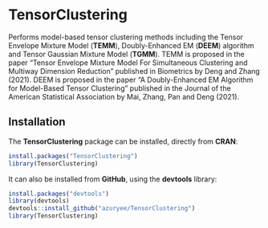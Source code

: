 
<!-- README.md is generated from README.Rmd. Please edit that file -->

# TensorClustering

<!-- badges: start -->

<!-- badges: end -->

Performs model-based tensor clustering methods including the Tensor
Envelope Mixture Model (**TEMM**), Doubly-Enhanced EM (**DEEM**)
algorithm and Tensor Gaussian Mixture Model (**TGMM**). TEMM is proposed
in the paper “Tensor Envelope Mixture Model For Simultaneous Clustering
and Multiway Dimension Reduction” published in Biometrics by Deng and
Zhang (2021). DEEM is proposed in the paper “A Doubly-Enhanced EM
Algorithm for Model-Based Tensor Clustering” published in the Journal of
the American Statistical Association by Mai, Zhang, Pan and Deng (2021).

## Installation

The **TensorClustering** package can be installed, directly from
**CRAN**:

``` r
install.packages("TensorClustering")
library(TensorClustering)
```

It can also be installed from **GitHub**, using the **devtools**
library:

``` r
install.packages("devtools")
library(devtools)
devtools::install_github("azuryee/TensorClustering")
library(TensorClustering)
```

